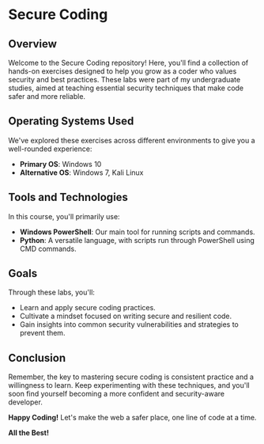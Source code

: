 # Secure Coding

## Overview
Welcome to the Secure Coding repository! Here, you'll find a collection of hands-on exercises designed to help you grow as a coder who values security and best practices. These labs were part of my undergraduate studies, aimed at teaching essential security techniques that make code safer and more reliable.

## Operating Systems Used
We've explored these exercises across different environments to give you a well-rounded experience:
- **Primary OS**: Windows 10
- **Alternative OS**: Windows 7, Kali Linux

## Tools and Technologies
In this course, you'll primarily use:
- **Windows PowerShell**: Our main tool for running scripts and commands.
- **Python**: A versatile language, with scripts run through PowerShell using CMD commands.

## Goals
Through these labs, you'll:
- Learn and apply secure coding practices.
- Cultivate a mindset focused on writing secure and resilient code.
- Gain insights into common security vulnerabilities and strategies to prevent them.

## Conclusion
Remember, the key to mastering secure coding is consistent practice and a willingness to learn. Keep experimenting with these techniques, and you'll soon find yourself becoming a more confident and security-aware developer.

**Happy Coding!** Let's make the web a safer place, one line of code at a time.

**All the Best!**
